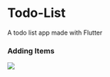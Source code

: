 # Todo-List
A todo list app made with Flutter

### Adding Items
<img src = "https://user-images.githubusercontent.com/29941303/50449244-048c9f80-094c-11e9-9b4c-6fa05986e105.gif">
